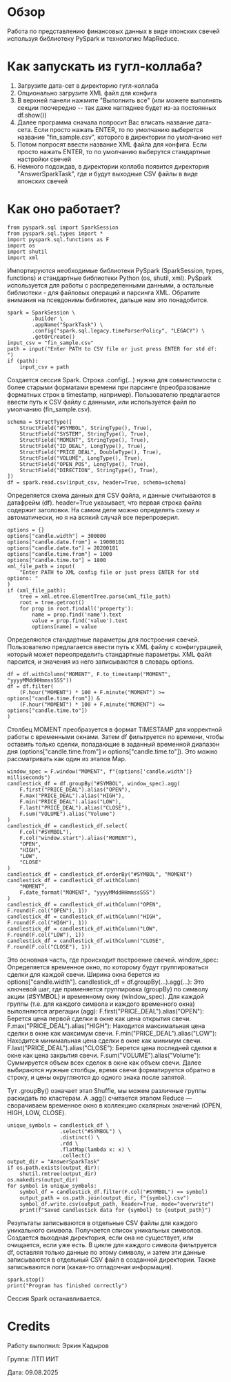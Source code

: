 # Обзор
Работа по представлению финансовых данных в виде японских свечей используя библиотеку PySpark и технологию MapReduce.

# Как запускать из гугл-коллаба?
1) Загрузите дата-сет в директорию гугл-коллаба
2) Опционально загрузите XML файл для конфига
3) В верхней панели нажмите "Выполнить все" (или можете выполнять секции поочередно -- так даже нагляднее будет из-за постоянных df.show())
4) Далее программа сначала попросит Вас вписать название дата-сета. Если просто нажать ENTER, то по умолчанию выберется название "fin_sample.csv", которого в директории по умолчанию нет
5) Потом попросят ввести название XML файла для конфига. Если просто нажать ENTER, то по умолчанию выберутся стандартные настройки свечей
6) Немного подождав, в директории коллаба появится директория "AnswerSparkTask", где и будут выходные CSV файлы в виде японских свечей

# Как оно работает?
```python3
from pyspark.sql import SparkSession
from pyspark.sql.types import *
import pyspark.sql.functions as F
import os
import shutil
import xml
```
Импортируются необходимые библиотеки PySpark (SparkSession, types, functions) и стандартные библиотеки Python (os, shutil, xml). PySpark используется для работы с распределенными данными, а остальные библиотеки - для файловых операций и парсинга XML. Обратите внимания на псевдонимы библиотек, дальше нам это понадобится.

```python3
spark = SparkSession \
        .builder \
        .appName("SparkTask") \
        .config("spark.sql.legacy.timeParserPolicy", "LEGACY") \
        .getOrCreate()
input_csv = "fin_sample.csv"
path = input("Enter PATH to CSV file or just press ENTER for std df: ")
if (path):
    input_csv = path
```
Создается сессия Spark. Строка .config(...) нужна для совместимости с более старыми форматами времени при парсинге (преобразование форматных строк в timestamp, например). Пользователю предлагается ввести путь к CSV файлу с данными, или используется файл по умолчанию (fin_sample.csv).

```python3
schema = StructType([
    StructField("#SYMBOL", StringType(), True),
    StructField("SYSTEM", StringType(), True),
    StructField("MOMENT", StringType(), True),
    StructField("ID_DEAL", LongType(), True),
    StructField("PRICE_DEAL", DoubleType(), True),
    StructField("VOLUME", LongType(), True),
    StructField("OPEN_POS", LongType(), True),
    StructField("DIRECTION", StringType(), True),
])
df = spark.read.csv(input_csv, header=True, schema=schema)
```
Определяется схема данных для CSV файла, и данные считываются в датафрейм (df). header=True указывает, что первая строка файла содержит заголовки. На самом деле можно определять схему и автоматически, но я на всякий случай все перепроверил.

```python3
options = {}
options["candle.width"] = 300000
options["candle.date.from"] = 19000101
options["candle.date.to"] = 20200101
options["candle.time.from"] = 1000
options["candle.time.to"] = 1800
xml_file_path = input(
    "Enter PATH to XML config file or just press ENTER for std options: "
)
if (xml_file_path):
    tree = xml.etree.ElementTree.parse(xml_file_path)
    root = tree.getroot()
    for prop in root.findall('property'):
        name = prop.find('name').text
        value = prop.find('value').text
        options[name] = value
```
Определяются стандартные параметры для построения свечей. Пользователю предлагается ввести путь к XML файлу с конфигурацией, который может переопределить стандартные параметры. XML файл парсится, и значения из него записываются в словарь options.

```python3
df = df.withColumn("MOMENT", F.to_timestamp("MOMENT", "yyyyMMddHHmmssSSS"))
df = df.filter(
    (F.hour("MOMENT") * 100 + F.minute("MOMENT") >= options["candle.time.from"]) &
    (F.hour("MOMENT") * 100 + F.minute("MOMENT") <= options["candle.time.to"])
)
```
Столбец MOMENT преобразуется в формат TIMESTAMP для корректной работы с временными окнами. Затем df фильтруется по времени, чтобы оставить только сделки, попадающие в заданный временной диапазон дня (options["candle.time.from"] и options["candle.time.to"]). Это можно рассматривать как один из этапов Map.


```python3
window_spec = F.window("MOMENT", f"{options['candle.width']} milliseconds")
candlestick_df = df.groupBy("#SYMBOL", window_spec).agg(
    F.first("PRICE_DEAL").alias("OPEN"),
    F.max("PRICE_DEAL").alias("HIGH"),
    F.min("PRICE_DEAL").alias("LOW"),
    F.last("PRICE_DEAL").alias("CLOSE"),
    F.sum("VOLUME").alias("Volume")
)
candlestick_df = candlestick_df.select(
    F.col("#SYMBOL"),
    F.col("window.start").alias("MOMENT"),
    "OPEN",
    "HIGH",
    "LOW",
    "CLOSE"
)
candlestick_df = candlestick_df.orderBy("#SYMBOL", "MOMENT")
candlestick_df = candlestick_df.withColumn(
    "MOMENT",
    F.date_format("MOMENT", "yyyyMMddHHmmssSSS")
)
candlestick_df = candlestick_df.withColumn("OPEN", F.round(F.col("OPEN"), 1))
candlestick_df = candlestick_df.withColumn("HIGH", F.round(F.col("HIGH"), 1))
candlestick_df = candlestick_df.withColumn("LOW", F.round(F.col("LOW"), 1))
candlestick_df = candlestick_df.withColumn("CLOSE", F.round(F.col("CLOSE"), 1))
```
Это основная часть, где происходит построение свечей.
window_spec: Определяется временное окно, по которому будут группироваться сделки для каждой свечи. Ширина окна берется из options["candle.width"].
candlestick_df = df.groupBy(...).agg(...): Это ключевой шаг, где применяется группировка (groupBy) по символу акции (#SYMBOL) и временному окну (window_spec). Для каждой группы (т.е. для каждого символа и каждого временного окна) выполняются агрегации (agg):
F.first("PRICE_DEAL").alias("OPEN"): Берется цена первой сделки в окне как цена открытия свечи.
F.max("PRICE_DEAL").alias("HIGH"): Находится максимальная цена сделки в окне как максимум свечи.
F.min("PRICE_DEAL").alias("LOW"): Находится минимальная цена сделки в окне как минимум свечи.
F.last("PRICE_DEAL").alias("CLOSE"): Берется цена последней сделки в окне как цена закрытия свечи.
F.sum("VOLUME").alias("Volume"): Суммируется объем всех сделок в окне как объем свечи.
Далее выбираются нужные столбцы, время свечи форматируется обратно в строку, и цены округляются до одного знака после запятой.

Тут .groupBy() означает этап Shuffle, мы можем различные группы раскидать по кластерам. А .agg() считается этапом Reduce — сворачиваем временное окно в коллекцию скалярных значений (OPEN, HIGH, LOW, CLOSE).

```python3
unique_symbols = candlestick_df \
                 .select("#SYMBOL") \
                 .distinct() \
                 .rdd \
                 .flatMap(lambda x: x) \
                 .collect()
output_dir = "AnswerSparkTask"
if os.path.exists(output_dir):
    shutil.rmtree(output_dir)
os.makedirs(output_dir)
for symbol in unique_symbols:
    symbol_df = candlestick_df.filter(F.col("#SYMBOL") == symbol)
    output_path = os.path.join(output_dir, f"{symbol}.csv")
    symbol_df.write.csv(output_path, header=True, mode="overwrite")
    print(f"Saved candlestick data for {symbol} to {output_path}")
```
Результаты записываются в отдельные CSV файлы для каждого уникального символа.
Получается список уникальных символов. Создается выходная директория, если она не существует, или очищается, если уже есть.
В цикле для каждого символа фильтруется df, оставляя только данные по этому символу, и затем эти данные записываются в отдельный CSV файл в созданной директории.
Также записываются логи (какая-то отладочная информация).

```python3
spark.stop()
print("Program has finished correctly")
```
Сессия Spark останавливается.

# Credits
Работу выполнил: Эркин Кадыров

Группа: ЛТП ИИТ

Дата: 09.08.2025
